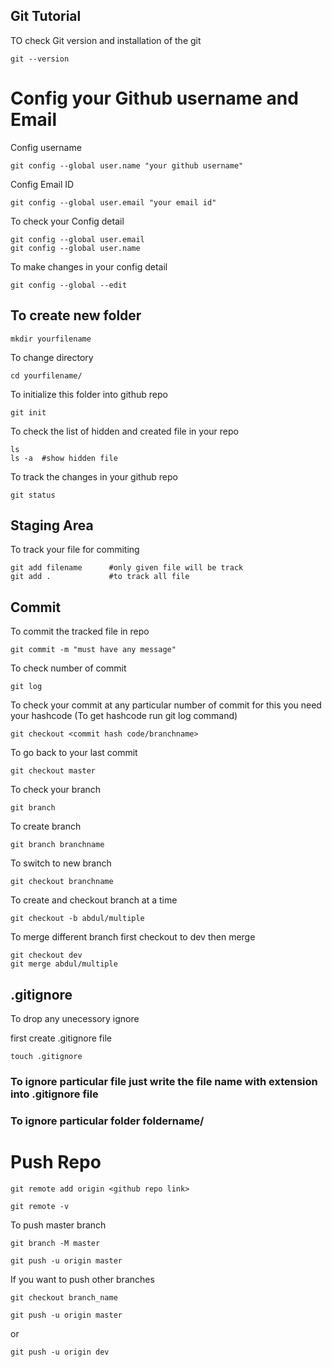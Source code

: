 ## Git Tutorial


TO check Git version and installation of the git 

```
git --version

```

# Config your Github username and Email

Config username

```
git config --global user.name "your github username"
```

Config Email ID

```
git config --global user.email "your email id"

```

To check your Config detail

```
git config --global user.email
git config --global user.name
```

To make changes in your config detail 

```
git config --global --edit
```

## To create new folder 

```
mkdir yourfilename
```
To change directory 
```
cd yourfilename/
```

 To initialize this folder into github repo

 ```
 git init
 ``` 

To check the list of hidden and created file in your repo

```
ls
ls -a  #show hidden file 
```

To track the changes in your github repo 
```
git status
```
## Staging Area
To track your file for commiting

```
git add filename      #only given file will be track
git add .             #to track all file 
```

## Commit

To commit the tracked file in repo
```
git commit -m "must have any message"
```
To check number of commit
```
git log
```

To check your commit at any particular number of commit 
for this you need your hashcode (To get hashcode run git log command)
```
git checkout <commit hash code/branchname>
```
To go back to your last commit 
```
git checkout master
```
To check your branch 

```
git branch
```
To  create branch 
```
git branch branchname
```
To switch to new branch 
```
git checkout branchname
```
To create and checkout branch at a time
```
git checkout -b abdul/multiple
```
To merge different branch
first checkout to dev then merge
```
git checkout dev
git merge abdul/multiple
```

## .gitignore

To drop any unecessory ignore

first create .gitignore file
```
touch .gitignore
```
### To ignore particular file just write the file name with extension into .gitignore file
### To ignore particular folder foldername/


# Push Repo

```
git remote add origin <github repo link>
```
```
git remote -v
```
To push master branch
```
git branch -M master
```
```
git push -u origin master
```
If you want to push other branches
```
git checkout branch_name
```
```
git push -u origin master
```
or 
```
git push -u origin dev
```


